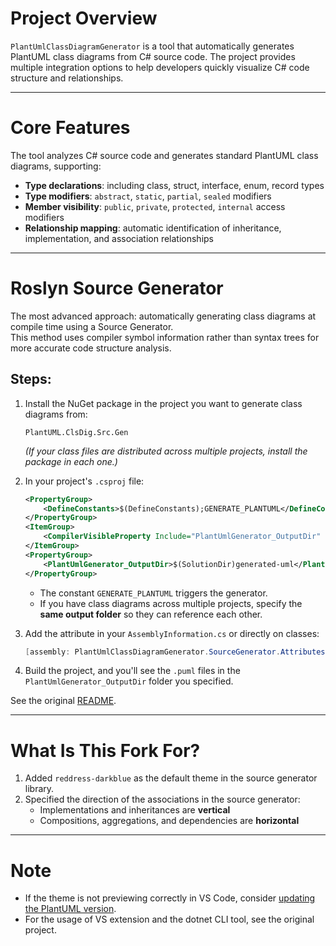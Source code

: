# Project Overview

`PlantUmlClassDiagramGenerator` is a tool that automatically generates PlantUML class diagrams from C# source code. The project provides multiple integration options to help developers quickly visualize C# code structure and relationships.

---

# Core Features

The tool analyzes C# source code and generates standard PlantUML class diagrams, supporting:

- **Type declarations**: including class, struct, interface, enum, record types  
- **Type modifiers**: `abstract`, `static`, `partial`, `sealed` modifiers  
- **Member visibility**: `public`, `private`, `protected`, `internal` access modifiers  
- **Relationship mapping**: automatic identification of inheritance, implementation, and association relationships  

---

# Roslyn Source Generator

The most advanced approach: automatically generating class diagrams at compile time using a Source Generator.  
This method uses compiler symbol information rather than syntax trees for more accurate code structure analysis.

## Steps:

1. Install the NuGet package in the project you want to generate class diagrams from:

    ```shell
    PlantUML.ClsDig.Src.Gen
    ```

    *(If your class files are distributed across multiple projects, install the package in each one.)*

2. In your project's `.csproj` file:

    ```xml
    <PropertyGroup>
        <DefineConstants>$(DefineConstants);GENERATE_PLANTUML</DefineConstants>
    </PropertyGroup>
    <ItemGroup>
        <CompilerVisibleProperty Include="PlantUmlGenerator_OutputDir" />
    </ItemGroup>
    <PropertyGroup>
        <PlantUmlGenerator_OutputDir>$(SolutionDir)generated-uml</PlantUmlGenerator_OutputDir>
    </PropertyGroup>
    ```

    - The constant `GENERATE_PLANTUML` triggers the generator.
    - If you have class diagrams across multiple projects, specify the **same output folder** so they can reference each other.

3. Add the attribute in your `AssemblyInformation.cs` or directly on classes:

    ```csharp
    [assembly: PlantUmlClassDiagramGenerator.SourceGenerator.Attributes.PlantUmlDiagram]
    ```
4. Build the project, and you'll see the `.puml` files in the `PlantUmlGenerator_OutputDir` folder you specified.

See the original [README](https://github.com/pierre3/PlantUmlClassDiagramGenerator/blob/master/src/PlantUmlClassDiagramGenerator.SourceGenerator/README.md).

---

# What Is This Fork For?

1. Added `reddress-darkblue` as the default theme in the source generator library.  
2. Specified the direction of the associations in the source generator:
    - Implementations and inheritances are **vertical**
    - Compositions, aggregations, and dependencies are **horizontal**

---

# Note

- If the theme is not previewing correctly in VS Code, consider [updating the PlantUML version](https://github.com/qjebbs/vscode-plantuml/issues/407#issuecomment-925692712).
- For the usage of VS extension and the dotnet CLI tool, see the original project.

